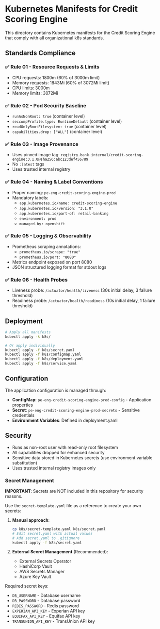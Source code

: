 # Kubernetes Manifests for Credit Scoring Engine

This directory contains Kubernetes manifests for the Credit Scoring Engine that comply with all organizational k8s standards.

## Standards Compliance

### ✅ Rule 01 - Resource Requests & Limits
- CPU requests: 1800m (60% of 3000m limit)
- Memory requests: 1843Mi (60% of 3072Mi limit)
- CPU limits: 3000m
- Memory limits: 3072Mi

### ✅ Rule 02 - Pod Security Baseline
- `runAsNonRoot: true` (container level)
- `seccompProfile.type: RuntimeDefault` (container level)
- `readOnlyRootFilesystem: true` (container level)
- `capabilities.drop: ["ALL"]` (container level)

### ✅ Rule 03 - Image Provenance
- Uses pinned image tag: `registry.bank.internal/credit-scoring-engine:3.1.0@sha256:abc123def456789`
- No `:latest` tags
- Uses trusted internal registry

### ✅ Rule 04 - Naming & Label Conventions
- Proper naming: `pe-eng-credit-scoring-engine-prod`
- Mandatory labels:
  - `app.kubernetes.io/name: credit-scoring-engine`
  - `app.kubernetes.io/version: "3.1.0"`
  - `app.kubernetes.io/part-of: retail-banking`
  - `environment: prod`
  - `managed-by: openshift`

### ✅ Rule 05 - Logging & Observability
- Prometheus scraping annotations:
  - `prometheus.io/scrape: "true"`
  - `prometheus.io/port: "8080"`
- Metrics endpoint exposed on port 8080
- JSON structured logging format for stdout logs

### ✅ Rule 06 - Health Probes
- Liveness probe: `/actuator/health/liveness` (30s initial delay, 3 failure threshold)
- Readiness probe: `/actuator/health/readiness` (10s initial delay, 1 failure threshold)

## Deployment

```bash
# Apply all manifests
kubectl apply -k k8s/

# Or apply individually
kubectl apply -f k8s/secret.yaml
kubectl apply -f k8s/configmap.yaml
kubectl apply -f k8s/deployment.yaml
kubectl apply -f k8s/service.yaml
```

## Configuration

The application configuration is managed through:
- **ConfigMap**: `pe-eng-credit-scoring-engine-prod-config` - Application properties
- **Secret**: `pe-eng-credit-scoring-engine-prod-secrets` - Sensitive credentials
- **Environment Variables**: Defined in deployment.yaml

## Security

- Runs as non-root user with read-only root filesystem
- All capabilities dropped for enhanced security
- Sensitive data stored in Kubernetes secrets (use environment variable substitution)
- Uses trusted internal registry images only

### Secret Management

**IMPORTANT**: Secrets are NOT included in this repository for security reasons.

Use the `secret-template.yaml` file as a reference to create your own secrets:

1. **Manual approach**:
   ```bash
   cp k8s/secret-template.yaml k8s/secret.yaml
   # Edit secret.yaml with actual values
   # Add secret.yaml to .gitignore
   kubectl apply -f k8s/secret.yaml
   ```

2. **External Secret Management** (Recommended):
   - External Secrets Operator
   - HashiCorp Vault
   - AWS Secrets Manager
   - Azure Key Vault

Required secret keys:
- `DB_USERNAME` - Database username
- `DB_PASSWORD` - Database password  
- `REDIS_PASSWORD` - Redis password
- `EXPERIAN_API_KEY` - Experian API key
- `EQUIFAX_API_KEY` - Equifax API key
- `TRANSUNION_API_KEY` - TransUnion API key
